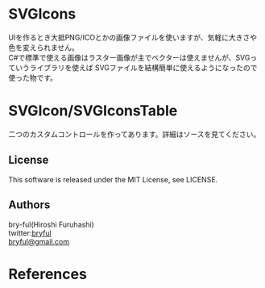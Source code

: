 ﻿# SVGIcons
UIを作るとき大抵PNG/ICOとかの画像ファイルを使いますが、気軽に大きさや色を変えられません。<br>
C#で標準で使える画像はラスター画像が主でベクターは使えませんが、SVGっていうライブラリを使えば
SVGファイルを結構簡単に使えるようになったので使った物です。

# SVGIcon/SVGIconsTable
二つのカスタムコントロールを作ってあります。詳細はソースを見てください。



## License
This software is released under the MIT License, see LICENSE.

## Authors

bry-ful(Hiroshi Furuhashi) <br>
twitter:[bryful](https://twitter.com/bryful) <br>
bryful@gmail.com <br>

# References

